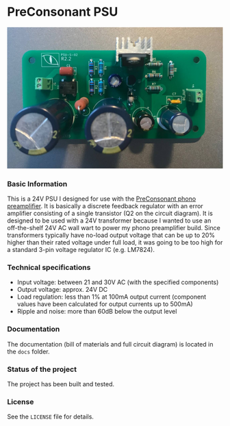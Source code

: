 # PreConsonant PSU

![Assembled PCB](PSU_24V_hero.jpg)

### Basic Information

This is a 24V PSU I designed for use with the [PreConsonant phono preamplifier](https://github.com/SpinningVinyl/PreConsonant2021). It is basically a discrete feedback regulator with an error amplifier consisting of a single transistor (Q2 on the circuit diagram). It is designed to be used with a 24V transformer because I wanted to use an off-the-shelf 24V AC wall wart to power my phono preamplifier build. Since transformers typically have no-load output voltage that can be up to 20% higher than their rated voltage under full load, it was going to be too high for a standard 3-pin voltage regulator IC (e.g. LM7824).

### Technical specifications

 - Input voltage: between 21 and 30V AC (with the specified components)
 - Output voltage: approx. 24V DC
 - Load regulation: less than 1% at 100mA output current (component values have been calculated for output currents up to 500mA)
 - Ripple and noise: more than 60dB below the output level
 
### Documentation
The documentation (bill of materials and full circuit diagram) is located in the `docs` folder.

### Status of the project

The project has been built and tested.

### License
See the `LICENSE` file for details.
